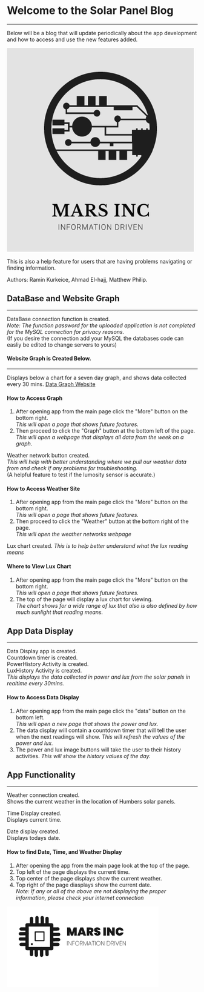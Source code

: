 # Welcome to the Solar Panel Blog
------------------------------------
Below will be a blog that will update periodically about the app development and how to access and use the new features added.

![MARSINCLogo1](/Images/MARSINCLogo1.PNG)

This is also a help feature for users that are having problems navigating or finding information.

Authors: Ramin Kurkeice, Ahmad El-hajj, Matthew Philip.

## DataBase and Website Graph
--------------------------------
DataBase connection function is created.   
*Note: The function password for the uploaded application is not completed for the MySQL connection for privacy reasons.*    
(If you desire the connection add your MySQL the databases code can easliy be edited to change servers to yours)

#### Website Graph is Created Below.
----------------------------------
Displays below a chart for a seven day graph, and shows data collected every 30 mins.
[Data Graph Website](http://apollo.humber.ca/~n01227056/MARSINC.html)

#### How to Access Graph
1. After opening app from the main page click the "More" button on the bottom right.  
*This will open a page that shows future features.*   
2. Then proceed to click the "Graph" button at the bottom left of the page.  
*This will open a webpage that displays all data from the week on a graph.*    

Weather network button created.  
*This will help with better understanding where we pull our weather data from and check if any problems for troubleshooting.*  
(A helpful feature to test if the lumosity sensor is accurate.)

#### How to Access Weather Site
1. After opening app from the main page click the "More" button on the bottom right.    
*This will open a page that shows future features.*    
2. Then proceed to click the "Weather" button at the bottom right of the page.  
*This will open the weather networks webpage*  

Lux chart created.
*This is to help better understand what the lux reading means*

#### Where to View Lux Chart
1. After opening app from the main page click the "More" button on the bottom right.    
*This will open a page that shows future features.*  
2. The top of the page will display a lux chart for viewing.  
*The chart shows for a wide range of lux that also is also defined by how much sunlight that reading means.*  

## App Data Display
----------------------
Data Display app is created.  
Countdown timer is created.  
PowerHistory Activity is created.  
LuxHistory Activity is created.  
*This displays the data collected in power and lux from the solar panels in realtime every 30mins.*   

#### How to Access Data Display
1. After opening app from the main page click the "data" button on the bottom left.  
*This will open a new page that shows the power and lux.*    
2. The data display will contain a countdown timer that will tell the user when the next readings will show.
*This will refresh the values of the power and lux.*
3. The power and lux image buttons will take the user to their history activities.
*This will show the history values of the day.*



## App Functionality
----------------------
Weather connection created.  
Shows the current weather in the location of Humbers solar panels.  

Time Display created.  
Displays current time.  

Date display created.  
Displays todays date.

#### How to find Date, Time, and Weather Display
1. After opening the app from the main page look at the top of the page.  
2. Top left of the page displays the current time.  
3. Top center of the page displays show the current weather.  
4. Top right of the page diasplays show the current date.  
*Note: If any or all of the above are not displaying the proper information, please check your internet connection*  




![MARSINCLogo2](/Images/mars2.png)
